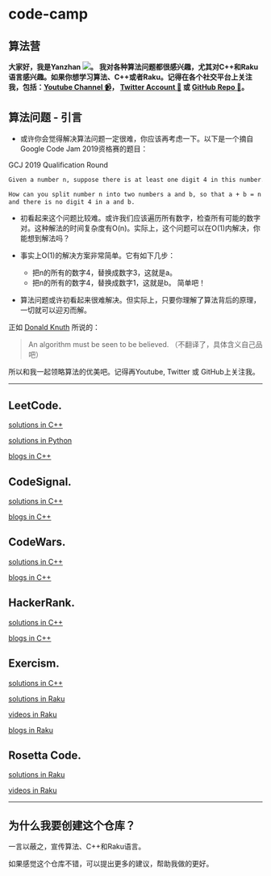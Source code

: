 # code-camp

## 算法营

**大家好，我是Yanzhan ![](resources/avatar.jpeg)。 我对各种算法问题都很感兴趣，尤其对C++和Raku语言感兴趣。如果你想学习算法、C++或者Raku。记得在各个社交平台上关注我，包括：[Youtube Channel :video_camera:](https://www.youtube.com/channel/UCDkz-__gl3frqLexukpG0DA?view_as=subscriber)， [Twitter Account :iphone:](https://twitter.com/YangYanzhan) 或 [GitHub Repo :memo:](https://github.com/yangyanzhan/code-camp)。**

## 算法问题 - 引言

* 或许你会觉得解决算法问题一定很难，你应该再考虑一下。以下是一个摘自Google Code Jam 2019资格赛的题目：

GCJ 2019 Qualification Round
```html
Given a number n, suppose there is at least one digit 4 in this number.

How can you split number n into two numbers a and b, so that a + b = n
and there is no digit 4 in a and b.
```

* 初看起来这个问题比较难。或许我们应该遍历所有数字，检查所有可能的数字对。这种解法的时间复杂度有O(n)。实际上，这个问题可以在O(1)内解决，你能想到解法吗？

* 事实上O(1)的解决方案非常简单。它有如下几步：
    * 把n的所有的数字4，替换成数字3，这就是a。
    * 把n的所有的数字4，替换成数字1，这就是b。
    简单吧！

* 算法问题或许初看起来很难解决。但实际上，只要你理解了算法背后的原理，一切就可以迎刃而解。

正如 [Donald Knuth](https://en.wikipedia.org/wiki/Donald_Knuth) 所说的：

> An algorithm must be seen to be believed. （不翻译了，具体含义自己品吧）

所以和我一起领略算法的优美吧。记得再Youtube, Twitter 或 GitHub上关注我。

---

## LeetCode.

[solutions in C++](https://github.com/yangyanzhan/code-camp/tree/master/leetcode/c%2B%2B)

[solutions in Python](https://github.com/yangyanzhan/code-camp/tree/master/leetcode/python)

[blogs in C++](https://yanzhan.site/leetcode/)

## CodeSignal.

[solutions in C++](https://github.com/yangyanzhan/code-camp/tree/master/codesignal/c%2B%2B)

[blogs in C++](https://yanzhan.site/codesignal/)

## CodeWars.

[solutions in C++](https://github.com/yangyanzhan/code-camp/tree/master/codewars/c%2B%2B)

[blogs in C++](https://yanzhan.site/codewars/)

## HackerRank.

[solutions in C++](https://github.com/yangyanzhan/code-camp/tree/master/hackerrank/c%2B%2B)

[blogs in C++](https://yanzhan.site/hackerrank/)

## Exercism.

[solutions in C++](https://github.com/yangyanzhan/code-camp/tree/master/exercism/c%2B%2B)

[solutions in Raku](https://github.com/yangyanzhan/code-camp/tree/master/exercism/raku)

[videos in Raku](https://www.youtube.com/playlist?list=PLauAmRFUiNdsy3AD7YXmSBUiJsWVeO_3q)

[blogs in Raku](https://yanzhan.site/exercism/raku/)

## Rosetta Code.

[solutions in Raku](https://github.com/yangyanzhan/code-camp/tree/master/rosetta/raku)

[videos in Raku](https://www.youtube.com/watch?v=LKSMZIB8hhw&list=PLauAmRFUiNdsCK1JCxH72Ttg-IXjR7yQi)

---

## 为什么我要创建这个仓库？

一言以蔽之，宣传算法、C++和Raku语言。

如果感觉这个仓库不错，可以提出更多的建议，帮助我做的更好。
